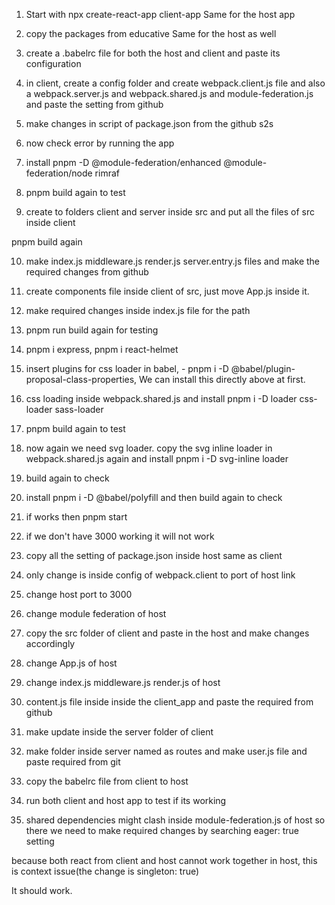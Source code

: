 1. Start with npx create-react-app client-app
Same for the host app

2. copy the packages from educative 
Same for the host as well 

3. create a .babelrc file for both the host and client and paste its configuration

4. in client, create a config folder and create webpack.client.js file and also a webpack.server.js and webpack.shared.js and module-federation.js and paste the setting from github

5. make changes in script of package.json from the github s2s 

6. now check error by running the app

7. install pnpm -D @module-federation/enhanced @module-federation/node rimraf

8. pnpm build again to test

9. create to folders client and server inside src and put all the files of src inside client

pnpm build again

10. make index.js middleware.js render.js server.entry.js files and make the required changes from github

11. create components file inside client of src, just move App.js inside it.

12. make required changes inside index.js file for the path

13. pnpm run build again for testing

14. pnpm i express, pnpm i react-helmet

15.  insert plugins for css loader in babel, - pnpm  i -D @babel/plugin-proposal-class-properties, We can install this directly above at first.

16. css loading  inside webpack.shared.js and install pnpm i -D loader css-loader sass-loader

17. pnpm build again to test

18. now again we need svg loader. copy the svg inline loader in webpack.shared.js again and install pnpm i -D svg-inline loader

19. build again to check

20. install pnpm i -D @babel/polyfill and then build again to check

21. if works then pnpm start

22. if we don't have 3000 working it will not work

23. copy all the setting of package.json inside host same as client

24. only change is inside config of webpack.client to port of host link

25. change host port to 3000

26. change module federation of host

27. copy the src folder of client and paste in the host and make changes accordingly

28. change App.js of host

29. change index.js middleware.js render.js of host

30. content.js file inside inside the client_app and paste the required from github

31. make update inside the server folder of client 

32. make folder inside server named as routes and make user.js file and paste required from git

33. copy the babelrc file from client to host

34. run both client and host app to test if its working

35. shared dependencies might clash inside module-federation.js of host so there we need to make required changes by searching eager: true setting

because both react from client and host cannot work together in host, this is context issue(the change is singleton: true)

It should work.

